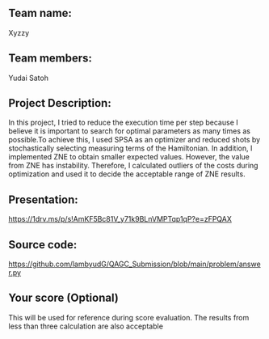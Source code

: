 ## Team name: 
Xyzzy

## Team members: 
Yudai Satoh

## Project Description: 
  In this project, I tried to reduce the execution time per step because I believe it is important to search for optimal parameters as many times as possible.To achieve this, I used SPSA as an optimizer and reduced shots by stochastically selecting measuring terms of the Hamiltonian. In addition, I implemented ZNE to obtain smaller expected values. However, the value from ZNE has instability. Therefore, I calculated outliers of the costs during optimization and used it to decide the acceptable range of ZNE results. 

## Presentation:
https://1drv.ms/p/s!AmKF5Bc81V_y71k9BLnVMPTqp1qP?e=zFPQAX

## Source code: 
https://github.com/lambyudG/QAGC_Submission/blob/main/problem/answer.py

## Your score (Optional)
This will be used for reference during score evaluation. The results from less than three calculation are also acceptable
